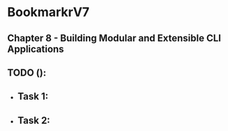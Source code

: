 # BookmarkrV7

## Chapter 8 - Building Modular and Extensible CLI Applications

## TODO ():

- Task 1:
  -
- Task 2:
  -
